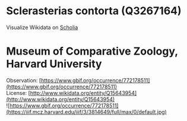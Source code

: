 
Sclerasterias contorta (Q3267164)
=================================
  
Visualize Wikidata on [Scholia](https://scholia.toolforge.org/taxon/Q3267164)
# Museum of Comparative Zoology, Harvard University
  
Observation: [https://www.gbif.org/occurrence/772178511](https://www.gbif.org/occurrence/772178511)  
License: [http://www.wikidata.org/entity/Q15643954](http://www.wikidata.org/entity/Q15643954)  
![https://www.gbif.org/occurrence/772178511](https://iiif.mcz.harvard.edu/iiif/3/3814649/full/max/0/default.jpg)